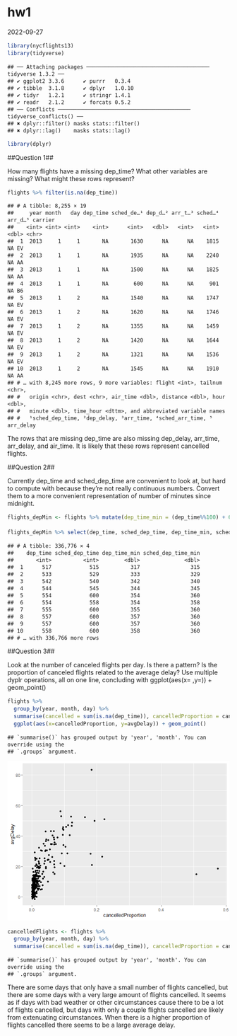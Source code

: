 hw1
================
2022-09-27

``` r
library(nycflights13)
library(tidyverse)
```

    ## ── Attaching packages ─────────────────────────────────────── tidyverse 1.3.2 ──
    ## ✔ ggplot2 3.3.6      ✔ purrr   0.3.4 
    ## ✔ tibble  3.1.8      ✔ dplyr   1.0.10
    ## ✔ tidyr   1.2.1      ✔ stringr 1.4.1 
    ## ✔ readr   2.1.2      ✔ forcats 0.5.2 
    ## ── Conflicts ────────────────────────────────────────── tidyverse_conflicts() ──
    ## ✖ dplyr::filter() masks stats::filter()
    ## ✖ dplyr::lag()    masks stats::lag()

``` r
library(dplyr)
```

\##Question 1##

How many flights have a missing dep_time? What other variables are
missing? What might these rows represent?

``` r
flights %>% filter(is.na(dep_time))
```

    ## # A tibble: 8,255 × 19
    ##     year month   day dep_time sched_de…¹ dep_d…² arr_t…³ sched…⁴ arr_d…⁵ carrier
    ##    <int> <int> <int>    <int>      <int>   <dbl>   <int>   <int>   <dbl> <chr>  
    ##  1  2013     1     1       NA       1630      NA      NA    1815      NA EV     
    ##  2  2013     1     1       NA       1935      NA      NA    2240      NA AA     
    ##  3  2013     1     1       NA       1500      NA      NA    1825      NA AA     
    ##  4  2013     1     1       NA        600      NA      NA     901      NA B6     
    ##  5  2013     1     2       NA       1540      NA      NA    1747      NA EV     
    ##  6  2013     1     2       NA       1620      NA      NA    1746      NA EV     
    ##  7  2013     1     2       NA       1355      NA      NA    1459      NA EV     
    ##  8  2013     1     2       NA       1420      NA      NA    1644      NA EV     
    ##  9  2013     1     2       NA       1321      NA      NA    1536      NA EV     
    ## 10  2013     1     2       NA       1545      NA      NA    1910      NA AA     
    ## # … with 8,245 more rows, 9 more variables: flight <int>, tailnum <chr>,
    ## #   origin <chr>, dest <chr>, air_time <dbl>, distance <dbl>, hour <dbl>,
    ## #   minute <dbl>, time_hour <dttm>, and abbreviated variable names
    ## #   ¹​sched_dep_time, ²​dep_delay, ³​arr_time, ⁴​sched_arr_time, ⁵​arr_delay

The rows that are missing dep_time are also missing dep_delay, arr_time,
arr_delay, and air_time. It is likely that these rows represent
cancelled flights.

\##Question 2##

Currently dep_time and sched_dep_time are convenient to look at, but
hard to compute with because they’re not really continuous numbers.
Convert them to a more convenient representation of number of minutes
since midnight.

``` r
flights_depMin <- flights %>% mutate(dep_time_min = (dep_time%%100) + 60*(dep_time%/%100), sched_dep_time_min = (sched_dep_time%%100) + 60*(sched_dep_time%/%100))

flights_depMin %>% select(dep_time, sched_dep_time, dep_time_min, sched_dep_time_min)
```

    ## # A tibble: 336,776 × 4
    ##    dep_time sched_dep_time dep_time_min sched_dep_time_min
    ##       <int>          <int>        <dbl>              <dbl>
    ##  1      517            515          317                315
    ##  2      533            529          333                329
    ##  3      542            540          342                340
    ##  4      544            545          344                345
    ##  5      554            600          354                360
    ##  6      554            558          354                358
    ##  7      555            600          355                360
    ##  8      557            600          357                360
    ##  9      557            600          357                360
    ## 10      558            600          358                360
    ## # … with 336,766 more rows

\##Question 3##

Look at the number of canceled flights per day. Is there a pattern? Is
the proportion of canceled flights related to the average delay? Use
multiple dyplr operations, all on one line, concluding with
ggplot(aes(x= ,y=)) + geom_point()

``` r
flights %>% 
  group_by(year, month, day) %>% 
  summarise(cancelled = sum(is.na(dep_time)), cancelledProportion = cancelled/n(), avgDelay = mean(dep_delay, na.rm = T)) %>% 
  ggplot(aes(x=cancelledProportion, y=avgDelay)) + geom_point()
```

    ## `summarise()` has grouped output by 'year', 'month'. You can override using the
    ## `.groups` argument.

![](README_files/figure-gfm/unnamed-chunk-4-1.png)<!-- -->

``` r
cancelledFlights <- flights %>% 
  group_by(year, month, day) %>% 
  summarise(cancelled = sum(is.na(dep_time)), cancelledProportion = cancelled/n(), avgDelay = mean(dep_delay, na.rm = T))
```

    ## `summarise()` has grouped output by 'year', 'month'. You can override using the
    ## `.groups` argument.

There are some days that only have a small number of flights cancelled,
but there are some days with a very large amount of flights cancelled.
It seems as if days with bad weather or other circumstances cause there
to be a lot of flights cancelled, but days with only a couple flights
cancelled are likely from extenuating circumstances. When there is a
higher proportion of flights cancelled there seems to be a large average
delay.
